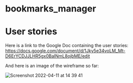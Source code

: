 # bookmarks_manager

# User stories

Here is a link to the Google Doc containing the user stories:
https://docs.google.com/document/d/1Jky5e34voLM_Mt-D6ErYCDJJLHR5gx0BaINmL8ojbME/edit

And here is an image of the wireframe so far:

![Screenshot 2022-04-11 at 14 39 41](https://user-images.githubusercontent.com/98953155/162753540-9afce001-179a-4e1a-8dea-73d19389d7e3.png)
